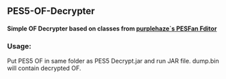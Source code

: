 ## PES5-OF-Decrypter
#### Simple OF Decrypter based on classes from [purplehaze`s PESFan Fditor](http://www.purplehaze.eclipse.co.uk/downloads.html)

### Usage:
Put PES5 OF in same folder as PES5 Decrypt.jar and run JAR file.
dump.bin will contain decrypted OF.

